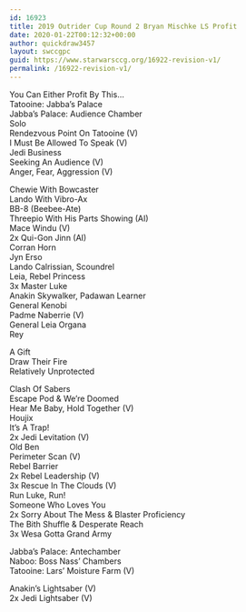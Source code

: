 ```yaml
---
id: 16923
title: 2019 Outrider Cup Round 2 Bryan Mischke LS Profit
date: 2020-01-22T00:12:32+00:00
author: quickdraw3457
layout: swccgpc
guid: https://www.starwarsccg.org/16922-revision-v1/
permalink: /16922-revision-v1/
---
```

You Can Either Profit By This&#8230;  
Tatooine: Jabba&#8217;s Palace  
Jabba&#8217;s Palace: Audience Chamber  
Solo  
Rendezvous Point On Tatooine (V)  
I Must Be Allowed To Speak (V)  
Jedi Business  
Seeking An Audience (V)  
Anger, Fear, Aggression (V)  
  
Chewie With Bowcaster  
Lando With Vibro-Ax  
BB-8 (Beebee-Ate)  
Threepio With His Parts Showing (AI)  
Mace Windu (V)  
2x Qui-Gon Jinn (AI)  
Corran Horn  
Jyn Erso  
Lando Calrissian, Scoundrel  
Leia, Rebel Princess  
3x Master Luke  
Anakin Skywalker, Padawan Learner  
General Kenobi  
Padme Naberrie (V)  
General Leia Organa  
Rey  
  
A Gift  
Draw Their Fire  
Relatively Unprotected  
  
Clash Of Sabers  
Escape Pod & We&#8217;re Doomed  
Hear Me Baby, Hold Together (V)  
Houjix  
It&#8217;s A Trap!  
2x Jedi Levitation (V)  
Old Ben  
Perimeter Scan (V)  
Rebel Barrier  
2x Rebel Leadership (V)  
3x Rescue In The Clouds (V)  
Run Luke, Run!  
Someone Who Loves You  
2x Sorry About The Mess & Blaster Proficiency  
The Bith Shuffle & Desperate Reach  
3x Wesa Gotta Grand Army  
  
Jabba&#8217;s Palace: Antechamber  
Naboo: Boss Nass&#8217; Chambers  
Tatooine: Lars&#8217; Moisture Farm (V)  
  
Anakin&#8217;s Lightsaber (V)  
2x Jedi Lightsaber (V)